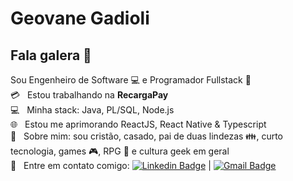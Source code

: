 # Geovane Gadioli

## Fala galera 👋
Sou Engenheiro de Software :computer: e Programador Fullstack :blue_heart:
 <br/>  :credit_card:  &nbsp; Estou trabalhando na **RecargaPay**
 <br/>  :computer: &nbsp; Minha stack: Java, PL/SQL, Node.js 
 <br/>  :globe_with_meridians: &nbsp; Estou me aprimorando ReactJS, React Native & Typescript
 <br/> 💬  &nbsp; Sobre mim: sou cristão, casado, pai de duas lindezas :family:, curto tecnologia, games :video_game:, RPG :dragon_face: e cultura geek em geral
 <br/> :email: &nbsp; Entre em contato comigo: [![Linkedin Badge](https://img.shields.io/badge/-GeovaneGadioli-blue?style=flat-square&logo=Linkedin&logoColor=white&link=https://www.linkedin.com/in/geovane-oliveira-santos/)](https://www.linkedin.com/in/geovane-oliveira-santos/) 
| 
[![Gmail Badge](https://img.shields.io/badge/-geovane.santos@gmail.com-c14438?style=flat-square&logo=Gmail&logoColor=white&link=mailto:geovane.santos@gmail.com)](mailto:geovane.santos@gmail.com)
